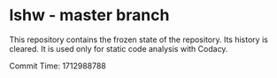 # lshw - master branch

This repository contains the frozen state of the repository.
Its history is cleared. It is used only for static code
analysis with Codacy.

Commit Time: 1712988788